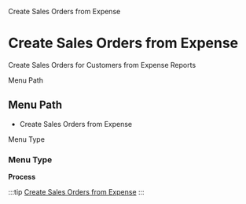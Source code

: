 
Create Sales Orders from Expense
# Create Sales Orders from Expense


Create Sales Orders for Customers from Expense Reports

Menu Path
## Menu Path



- Create Sales Orders from Expense

Menu Type
### Menu Type

**Process**


:::tip
[Create Sales Orders from Expense](functional-guide/process/process-s_expensesorder.md)
:::